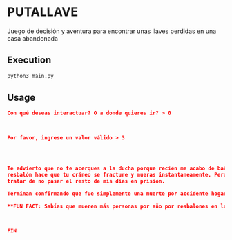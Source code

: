 # PUTALLAVE

Juego de decisión y aventura para encontrar unas llaves perdidas en una casa abandonada

## Execution

```bash
python3 main.py
```

## Usage

```json
Con qué deseas interactuar? O a donde quieres ir? > 0



Por favor, ingrese un valor válido > 3




Te advierto que no te acerques a la ducha porque recién me acabo de bañar, no me haces caso y un 
resbalón hace que tu cráneo se fracture y mueras instantaneamente. Perdón Ezequiel, pero tuve que llamar a las autoridades para 
tratar de no pasar el resto de mis días en prisión.

Terminan confirmando que fue simplemente una muerte por accidente hogareño.

**FUN FACT: Sabías que mueren más personas por año por resbalones en la bañera que por ataques terroristas?



FIN


```